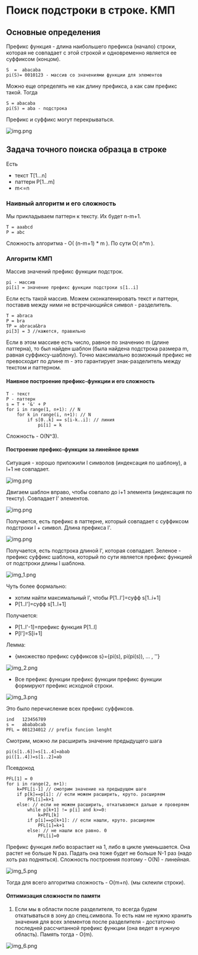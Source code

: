 # Поиск подстроки в строке. КМП

## Основные определения
Префикс функция - длина наибольшего префикса (начало) строки, которая не совпадает с этой строкой и одновременно является ее суффиксом (концом).

    S  =  abacaba
    pi(S)= 0010123 - массив со значениями функции для элементов

Можно еще определять не как длину префикса, а как сам префикс такой. Тогда

    S = abacaba
    pi(S) = aba - подстрока

Префикс и суффикс могут перекрываться.

![img.png](imgs/kmp1.png)

## Задача точного поиска образца в строке
Есть 
* текст T[1...n]
* паттерн P[1...m]
* m<=n

### Наивный алгоритм и его сложность
Мы прикладываем паттерн к тексту. Их будет n-m+1.

    T = aaabcd
    P = abc

Сложность алгоритма - O( (n-m+1) * m ). По сути O( n*m ).


### Алгоритм КМП
Массив значений префикс функции подстрок.

    pi - массив
    pi[i] = значение префикс функции подстроки s[1..i]

Если есть такой массив. Можем сконкатенировать текст и паттерн, поставив между ними не встречающийся символ - разделитель.

    T = abraca
    P = bra
    TP = abraca&bra
    pi[3] = 3 //кажется, правильно

Если в этом массиве есть число, равное по значению m (длине паттерна), то был найден шаблон (была найдена подстрока размера m, равная суффиксу-шаблону). Точно максимально возможный префикс не превосходит по длине m - это гарантирует знак-разделитель между текстом и паттерном.

#### Наивное построение префикс-функции и его сложность

    T - текст
    P - паттерн
    s = T + '&' + P
    for i in range(1, n+1): // N
        for k in range(i, n+1): // N
            if s[0..k] == s[i-k..i]: // линия
                pi[i] = k

Сложность - O(N^3). 

#### Построение префикс-функции за линейное время
Ситуация - хорошо приложили l символов (индексация по шаблону), а l+1 не совпадает.

![img.png](imgs/kmp2.png)

Двигаем шаблон вправо, чтобы совпало до i+1 элемента (индексация по тексту). Совпадает l' элементов.

![img.png](imgs/kmp3.png)

Получается, есть префикс в паттерне, который совпадает с суффиксом подстроки l + символ. Длина префикса l'.

![img.png](imgs/kmp73.png)

Получается, есть подстрока длиной l', которая совпадает. Зеленое - префикс суффикс шаблона, который по сути является префикс функцией от подстроки длины l шаблона.

![img_1.png](imgs/frgfgfgfkmp.png)

Чуть более формально:
* хотим найти максимальный l', чтобы P[1..l']=суфф s[1..i+1]
* P[1..l']=суфф s[1..l+1]

Получается:
* P[1..l'-1]=префикс функция P[1..l]
* P[l']=S[i+1]


Лемма:
* {множество префикс суффиксов s}={pi(s), pi(pi(s)), ... , ''}

![img_2.png](imgs/kmpwww4.png)

* Все префикс функции префикс функции префикс функции формируют префикс исходной строки.

![img_3.png](imgs/kmpewe332.png)

Это было перечисление всех префикс суффиксов.

    ind   123456789
    s =   abababcab
    PFL = 001234012 // prefix funcion lenght

Смотрим, можно ли расширить значение предыдущего шага

    pi(s[1..6])=s[1..4]=abab
    pi([1..4])=s[1..2]=ab

Псевдокод

    PFL[1] = 0
    for i in range(2, m+1):
        k=PFL[i-1] // смотрим значение на предыдущем шаге
        if p[k]==p[i]: // если можем расширить, круто. расширяем
            PFL[i]=k+1
        else: // если не можем расширить, откатываемся дальше и проверяем
            while p[k+1] != p[i] and k>=0:
                k=PFL[k]
            if p[i]==p[k+1]: // если нашли, круто. расширяем
                PFL[i]=k+1
            else: // не нашли все равно. 0
                PFL[i]=0

Префикс функция либо возрастает на 1, либо в цикле уменьшается. Она растет не больше N раз. Падать она тоже будет не больше N-1 раз (надо хоть раз подняться). Сложность построения поэтому - O(N) - линейная.

![img_5.png](imgs/kmp23.png)

Тогда для всего алгоритма сложность - O(m+n). (мы склеили строки).


#### Оптимизация сложности по памяти

1. Если мы в области после разделителя, то всегда будем откатываться в зону до спец.символа. То есть нам не нужно хранить значения для всех элементов после разделителя - достаточно последней рассчитанной префикс функции (она ведет в нужную область). Память тогда - O(m).

![img_6.png](imgs/kmp2222.png)

